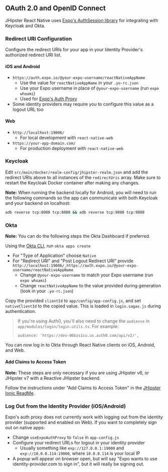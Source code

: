 ## OAuth 2.0 and OpenID Connect

JHipster React Native uses [Expo's AuthSession library](https://docs.expo.io/versions/latest/sdk/auth-session/) for integrating with Keycloak and Okta.

### Redirect URI Configuration

Configure the redirect URIs for your app in your Identity Provider's authorized redirect URI list.

#### iOS and Android

- `https://auth.expo.io/@your-expo-username/reactNativeAppName`
  - Use the value for `reactNativeAppName` in your `.yo-rc.json`
  - Use your Expo username in place of `@your-expo-username` (run `expo whoami`)
  - Used for [Expo's Auth Proxy](https://docs.expo.io/versions/latest/sdk/auth-session/#what--authexpoio--does-for-you)
- Some identity providers may require you to configure this value as a logout URL too

#### Web

- `http://localhost:19006/`
  - For local development with `react-native-web`
- `https://your-app-domain.com/`
  - For production deployment with `react-native-web`

### Keycloak

Edit `src/main/docker/realm-config/jhipster-realm.json` and add the redirect URIs above to all instances of the `redirectUris` array. Make sure to restart the Keycloak Docker container after making any changes.

**Note:** When running the backend locally for Android, you will need to run the following commands so the app can communicate with both Keycloak and your backend on localhost:

```bash
adb reverse tcp:8080 tcp:8080 && adb reverse tcp:9080 tcp:9080
```

### Okta

**Note:** You can do the following steps the Okta Dashboard if preferred.

Using the [Okta CLI](https://cli.okta.com/), run `okta apps create`
- For "Type of Application" choose `Native`
- For "Redirect URI" and "Post Logout Redirect URI" provide `http://localhost:19006/,https://auth.expo.io/@your-expo-username/reactNativeAppName`
  - Change `@your-expo-username` to match your Expo username (run `expo whoami`)
  - Change `reactNativeAppName` to the value provided during generation (look in your `.yo-rc.json`)

Copy the provided `clientId` to `app/config/app-config.js`, and set `nativeClientId` to the copied value.  This is loaded in `login.sagas.js` during authentication.

> If you're using Auth0, you'll also need to change the `audience` in `app/modules/login/login.utils.ts`. For example:
>
> ```
> audience: 'https://dev-06bzs1cu.us.auth0.com/api/v2/',
> ```

You can now log in to Okta through React Native clients on iOS, Android, and Web.

#### Add Claims to Access Token

**Note:** These steps are only necessary if you are using JHipster v6, or JHipster v7 with a Reactive JHipster backend.

Follow the instructions under "Add Claims to Access Token" in the [JHipster Ionic ReadMe](https://github.com/oktadeveloper/generator-jhipster-ionic/blob/6d1c64082fe8ca53e44656021b3549c5708764af/README.md#add-claims-to-access-token).

### Log Out from the Identity Provider (iOS/Android)

Expo's auth proxy does not currently work with logging out from the identity provider (supported and enabled on Web).  If you want to completely sign out on native apps:
- Change `useExpoAuthProxy` to `false` in `app-config.js`
- Configure your redirect URLs for logout in your identity provider
  - Usually something like `exp://127.0.0.1:19000` and `exp://10.0.0.114:19000`, where `10.0.0.114` is your local IP
- A popup will appear on browser open, but will say "Expo wants to use identity-provider.com to sign in", but it will really be signing out.
